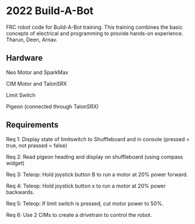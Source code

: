 # 2022 Build-A-Bot
FRC robot code for Build-A-Bot training. This training combines the basic concepts of electrical and programming to provide hands-on experience. Tharun, Deen, Arnav.
  
## Hardware
Neo Motor and SparkMax
 
CIM Motor and TalonSRX

Limit Switch
 
Pigeon (connected through TalonSRX)
 
## Requirements

Req 1: Display state of limitswitch to Shuffleboard and in console (pressed = true, not prassed = false)

Req 2: Read pigeon heading and display on shuffleboard (using compass widget)

Req 3: Teleop: Hold joystick button B to run a motor at 20% power forward.

Req 4: Teleop: Hold joystick button x to run a motor at 20% power backwards. 

Req 5: Teleop: If limit switch is pressed, cut motor power to 50%.

Req 6: Use 2 CIMs to create a drivetrain to control the robot.
